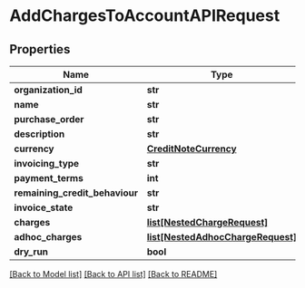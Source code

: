 # AddChargesToAccountAPIRequest

## Properties
Name | Type | Description | Notes
------------ | ------------- | ------------- | -------------
**organization_id** | **str** |  | [optional] 
**name** | **str** |  | [optional] 
**purchase_order** | **str** |  | [optional] 
**description** | **str** |  | [optional] 
**currency** | [**CreditNoteCurrency**](CreditNoteCurrency.md) |  | [optional] 
**invoicing_type** | **str** |  | [optional] 
**payment_terms** | **int** |  | [optional] 
**remaining_credit_behaviour** | **str** |  | 
**invoice_state** | **str** |  | [optional] 
**charges** | [**list[NestedChargeRequest]**](NestedChargeRequest.md) |  | [optional] 
**adhoc_charges** | [**list[NestedAdhocChargeRequest]**](NestedAdhocChargeRequest.md) |  | [optional] 
**dry_run** | **bool** |  | [optional] 

[[Back to Model list]](../README.md#documentation-for-models) [[Back to API list]](../README.md#documentation-for-api-endpoints) [[Back to README]](../README.md)

